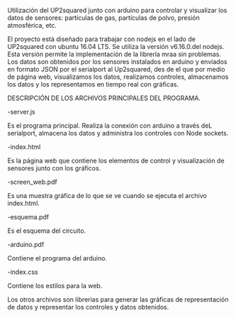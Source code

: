 Utilización del UP2squared junto con arduino para controlar y visualizar los datos de sensores: partículas de gas, partículas de polvo, presión atmosférica, etc.


El proyecto está diseñado para trabajar con nodejs en el lado de UP2squared con ubuntu 16.04 LTS. Se utiliza la versión v6.16.0.del nodejs. Esta versión permite la implementación de la librería mraa sin problemas.
Los datos son obtenidos por los sensores instalados en arduino y enviados en formato JSON por el serialport al Up2squared, des de el que por medio de página web, visualizamos los datos, realizamos controles, almacenamos los datos y los representamos en tiempo real con gráficas.

DESCRIPCIÓN DE LOS ARCHIVOS PRINCIPALES DEL PROGRAMA.

-server.js 

Es el programa principal. Realiza la conexión con arduino a través deL serialport, almacena los datos y administra los controles con Node sockets.

-index.html 

Es la página web que contiene los elementos de control y visualización de sensores junto con los gráficos.

-screen_web.pdf 

Es una muestra gráfica de lo que se ve cuando se ejecuta el archivo index.html.

-esquema.pdf 

Es el esquema del circuito.

-arduino.pdf 

Contiene el programa del arduino.

-index.css

Contiene los estilos para la web.

Los otros archivos son librerias para generar las gráficas de representación de datos y representar los controles y datos obtenidos.


